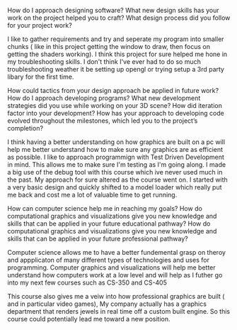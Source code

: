 How do I approach designing software?
What new design skills has your work on the project helped you to craft?
What design process did you follow for your project work?

I like to gather requirements and try and seperate my program into smaller chunks ( like in this project getting the window to draw, then focus on getting the shaders working).
I think this project for sure helped me hone in my troubleshooting skills. I don't think I've ever had to do so much troubleshooting weather it be setting up opengl or trying setup a 3rd party libary for the first time.


How could tactics from your design approach be applied in future work?
How do I approach developing programs?
What new development strategies did you use while working on your 3D scene?
How did iteration factor into your development?
How has your approach to developing code evolved throughout the milestones, which led you to the project’s completion?

I think having a better understanding on how graphics are built on a pc will help me better understand how to make sure any graphics are as efficient as possible.
I like to approach programmign with Test Driven Development in mind. This allows me to make sure I'm testing as I'm going along.
I made a big use of the debug tool with this course which ive never used much in the past.
My approach for sure altered as the course went on. I started with a very basic design and quickly shifted to a model loader which really put me back and cost me
a lot of valuable time to get running.



How can computer science help me in reaching my goals?
How do computational graphics and visualizations give you new knowledge and skills that can be applied in your future educational pathway?
How do computational graphics and visualizations give you new knowledge and skills that can be applied in your future professional pathway?

Computer science allows me to have a better fundemental grasp on theroy and appplicaton of many different types of technologies and uses for programming.
Computer graphics and visualizations will help me better understand how computers work at a low level and will help as I futher go into my next few courses such as CS-350 and 
CS-405

This course also gives me a veiw into how professional graphics are built ( and in particular video games), My company actually has a graphics department that renders jewels in real time off a custom built engine. So this course could potentially lead me toward a new position.
